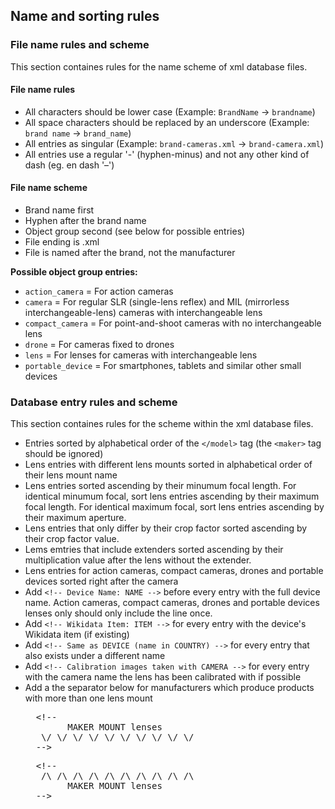 
## Name and sorting rules

### File name rules and scheme
This section containes rules for the name scheme of xml database files.

#### File name rules
- All characters should be lower case (Example: `BrandName` -> `brandname`)
- All space characters should be replaced by an underscore (Example: `brand name` -> `brand_name`)
- All entries as singular (Example: `brand-cameras.xml` -> `brand-camera.xml`)
- All entries use a regular '-' (hyphen-minus) and not any other kind of dash (eg. en dash '–')

#### File name scheme
- Brand name first
- Hyphen after the brand name
- Object group second (see below for possible entries)
- File ending is .xml
- File is named after the brand, not the manufacturer

**Possible object group entries:**
- `action_camera` = For action cameras
- `camera` = For regular SLR (single-lens reflex) and MIL (mirrorless interchangeable-lens) cameras with interchangeable lens
- `compact_camera` = For point-and-shoot cameras with no interchangeable lens
- `drone` = For cameras fixed to drones
- `lens` = For lenses for cameras with interchangeable lens
- `portable_device` = For smartphones, tablets and similar other small devices

### Database entry rules and scheme
This section containes rules for the scheme within the xml database files.

- Entries sorted by alphabetical order of the `</model>` tag (the `<maker>` tag should be ignored)
- Lens entries with different lens mounts sorted in alphabetical order of their lens mount name
- Lens entries sorted ascending by their minumum focal length. For identical minumum focal, sort lens entries ascending by their maximum focal length. For identical maximum focal, sort lens entries ascending by their maximum aperture.
- Lens entries that only differ by their crop factor sorted ascending by their crop factor value.
- Lems emtries that include extenders sorted ascending by their multiplication value after the lens without the extender.
- Lens entries for action cameras, compact cameras, drones and portable devices sorted right after the camera
- Add `<!-- Device Name: NAME -->` before every entry with the full device name. Action cameras, compact cameras, drones and portable devices lenses only should only include the line once.
- Add `<!-- Wikidata Item: ITEM -->` for every entry with the device's Wikidata item (if existing)
- Add `<!-- Same as DEVICE (name in COUNTRY) -->` for every entry that also exists under a different name
- Add `<!-- Calibration images taken with CAMERA -->` for every entry with the camera name the lens has been calibrated with if possible
- Add a the separator below for manufacturers which produce products with more than one lens mount
	<pre>
	<<!-- comment to break format -->!--
		  MAKER MOUNT lenses
	 \/ \/ \/ \/ \/ \/ \/ \/ \/ \/
	--<!-- comment to break format -->></pre>
	<pre>
	<<!-- comment to break format -->!--
	 /\ /\ /\ /\ /\ /\ /\ /\ /\ /\
		  MAKER MOUNT lenses
	--<!-- comment to break format -->></pre>
